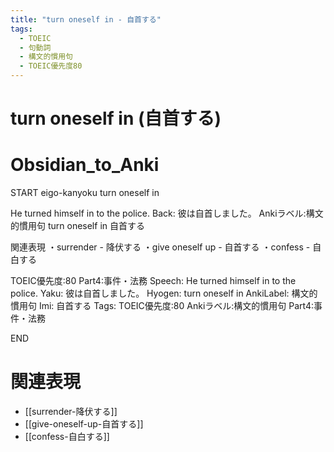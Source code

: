 ```yaml
---
title: "turn oneself in - 自首する"
tags:
  - TOEIC
  - 句動詞
  - 構文的慣用句
  - TOEIC優先度80
---
```


# turn oneself in (自首する)

# Obsidian_to_Anki
START
eigo-kanyoku
turn oneself in

He turned himself in to the police.
Back:
彼は自首しました。
Ankiラベル:構文的慣用句
turn oneself in
自首する

関連表現
・surrender - 降伏する
・give oneself up - 自首する
・confess - 自白する

TOEIC優先度:80
Part4:事件・法務
Speech: He turned himself in to the police.
Yaku: 彼は自首しました。
Hyogen: turn oneself in
AnkiLabel: 構文的慣用句
Imi: 自首する
Tags: TOEIC優先度:80 Ankiラベル:構文的慣用句 Part4:事件・法務
<!--ID: 1752337547881-->
END

# 関連表現
- [[surrender-降伏する]]
- [[give-oneself-up-自首する]]
- [[confess-自白する]] 